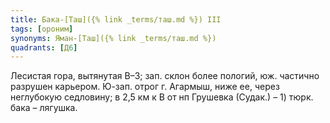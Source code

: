 ```yaml
---
title: Бака-[Таш]({% link _terms/таш.md %}) III
tags: [ороним]
synonyms: Яман-[Таш]({% link _terms/таш.md %})
quadrants: [Д6]
---
```


Лесистая гора, вытянутая В–З; зап. склон более пологий, юж. частично разрушен
карьером. Ю-зап. отрог г. Агармыш, ниже ее, через неглубокую седловину; в 2,5 км
к В от нп Грушевка (Судак.) – 1) тюрк. бака – лягушка.
